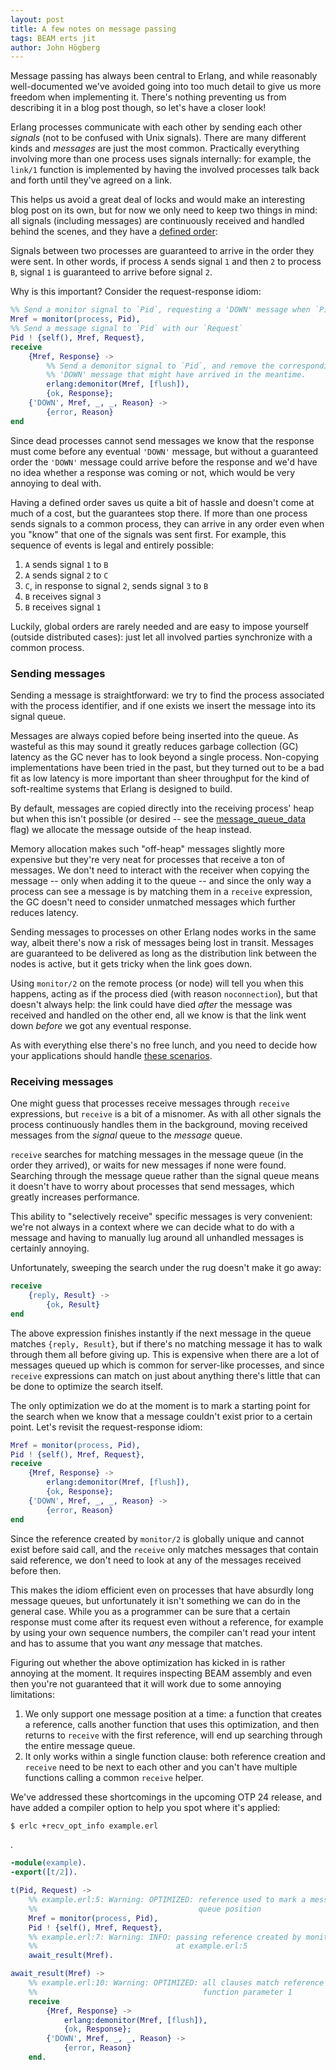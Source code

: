 ```yaml
---
layout: post
title: A few notes on message passing
tags: BEAM erts jit
author: John Högberg
---
```


Message passing has always been central to Erlang, and while reasonably
well-documented we've avoided going into too much detail to give us more
freedom when implementing it. There's nothing preventing us from describing it
in a blog post though, so let's have a closer look!

Erlang processes communicate with each other by sending each other _signals_
(not to be confused with Unix signals). There are many different kinds and
_messages_ are just the most common. Practically everything involving more than
one process uses signals internally: for example, the `link/1` function is
implemented by having the involved processes talk back and forth until they've
agreed on a link.

This helps us avoid a great deal of locks and would make an interesting blog
post on its own, but for now we only need to keep two things in mind: all
signals (including messages) are continuously received and handled behind the
scenes, and they have a [defined order]:

Signals between two processes are guaranteed to arrive in the order they were
sent. In other words, if process `A` sends signal `1` and then `2` to process
`B`, signal `1` is guaranteed to arrive before signal `2`.

Why is this important? Consider the request-response idiom:

```erlang
%% Send a monitor signal to `Pid`, requesting a 'DOWN' message when `Pid` dies.
Mref = monitor(process, Pid),
%% Send a message signal to `Pid` with our `Request`
Pid ! {self(), Mref, Request},
receive
    {Mref, Response} ->
        %% Send a demonitor signal to `Pid`, and remove the corresponding
        %% 'DOWN' message that might have arrived in the meantime.
        erlang:demonitor(Mref, [flush]),
        {ok, Response};
    {'DOWN', Mref, _, _, Reason} ->
        {error, Reason}
end
```

Since dead processes cannot send messages we know that the response must come
before any eventual `'DOWN'` message, but without a guaranteed order the
`'DOWN'` message could arrive before the response and we'd have no idea whether
a response was coming or not, which would be very annoying to deal with.

Having a defined order saves us quite a bit of hassle and doesn't come at much
of a cost, but the guarantees stop there. If more than one process sends
signals to a common process, they can arrive in any order even when you "know"
that one of the signals was sent first. For example, this sequence of events
is legal and entirely possible:

1. `A` sends signal `1` to `B`
1. `A` sends signal `2` to `C`
1. `C`, in response to signal `2`, sends signal `3` to `B`
1. `B` receives signal `3`
1. `B` receives signal `1`

Luckily, global orders are rarely needed and are easy to impose yourself
(outside distributed cases): just let all involved parties synchronize with a
common process.

### Sending messages

Sending a message is straightforward: we try to find the process associated
with the process identifier, and if one exists we insert the message into its
signal queue.

Messages are always copied before being inserted into the queue. As wasteful as
this may sound it greatly reduces garbage collection (GC) latency as the GC
never has to look beyond a single process. Non-copying implementations have
been tried in the past, but they turned out to be a bad fit as low latency is
more important than sheer throughput for the kind of soft-realtime systems that
Erlang is designed to build.

By default, messages are copied directly into the receiving process' heap but
when this isn't possible (or desired -- see the [message_queue_data] flag) we
allocate the message outside of the heap instead.

Memory allocation makes such "off-heap" messages slightly more expensive but
they're very neat for processes that receive a ton of messages. We don't need
to interact with the receiver when copying the message -- only when adding it
to the queue -- and since the only way a process can see a message is by
matching them in a `receive` expression, the GC doesn't need to consider
unmatched messages which further reduces latency.

Sending messages to processes on other Erlang nodes works in the same way,
albeit there's now a risk of messages being lost in transit. Messages are
guaranteed to be delivered as long as the distribution link between the nodes
is active, but it gets tricky when the link goes down.

Using `monitor/2` on the remote process (or node) will tell you when this
happens, acting as if the process died (with reason `noconnection`), but that
doesn't always help: the link could have died _after_ the message was received
and handled on the other end, all we know is that the link went down _before_
we got any eventual response.

As with everything else there's no free lunch, and you need to decide how your
applications should handle [these scenarios].

### Receiving messages

One might guess that processes receive messages through `receive` expressions,
but `receive` is a bit of a misnomer. As with all other signals the process
continuously handles them in the background, moving received messages from the
_signal_ queue to the _message_ queue.

`receive` searches for matching messages in the message queue (in the order
they arrived), or waits for new messages if none were found. Searching through
the message queue rather than the signal queue means it doesn't have to worry
about processes that send messages, which greatly increases performance.

This ability to "selectively receive" specific messages is very convenient:
we're not always in a context where we can decide what to do with a message and
having to manually lug around all unhandled messages is certainly annoying.

Unfortunately, sweeping the search under the rug doesn't make it go away:

```erlang
receive
    {reply, Result} ->
        {ok, Result}
end
```

The above expression finishes instantly if the next message in the queue
matches `{reply, Result}`, but if there's no matching message it has to walk
through them all before giving up. This is expensive when there are a lot of
messages queued up which is common for server-like processes, and since
`receive` expressions can match on just about anything there's little that can
be done to optimize the search itself.

The only optimization we do at the moment is to mark a starting point for the
search when we know that a message couldn't exist prior to a certain point.
Let's revisit the request-response idiom:

```erlang
Mref = monitor(process, Pid),
Pid ! {self(), Mref, Request},
receive
    {Mref, Response} ->
        erlang:demonitor(Mref, [flush]),
        {ok, Response};
    {'DOWN', Mref, _, _, Reason} ->
        {error, Reason}
end
```

Since the reference created by `monitor/2` is globally unique and cannot exist
before said call, and the `receive` only matches messages that contain said
reference, we don't need to look at any of the messages received before then.

This makes the idiom efficient even on processes that have absurdly long
message queues, but unfortunately it isn't something we can do in the general
case. While you as a programmer can be sure that a certain response must come
after its request even without a reference, for example by using your own
sequence numbers, the compiler can't read your intent and has to assume that
you want _any_ message that matches.

Figuring out whether the above optimization has kicked in is rather annoying at
the moment. It requires inspecting BEAM assembly and even then you're not
guaranteed that it will work due to some annoying limitations:

1. We only support one message position at a time: a function that creates a
   reference, calls another function that uses this optimization, and then
   returns to `receive` with the first reference, will end up searching through
   the entire message queue.
1. It only works within a single function clause: both reference creation and
   `receive` need to be next to each other and you can't have multiple
   functions calling a common `receive` helper.

We've addressed these shortcomings in the upcoming OTP 24 release, and have
added a compiler option to help you spot where it's applied:

```sh
$ erlc +recv_opt_info example.erl
```
.
```erlang
-module(example).
-export([t/2]).

t(Pid, Request) ->
    %% example.erl:5: Warning: OPTIMIZED: reference used to mark a message
    %%                                    queue position
    Mref = monitor(process, Pid),
    Pid ! {self(), Mref, Request},
    %% example.erl:7: Warning: INFO: passing reference created by monitor/2
    %%                               at example.erl:5
    await_result(Mref).

await_result(Mref) ->
    %% example.erl:10: Warning: OPTIMIZED: all clauses match reference in
    %%                                     function parameter 1
    receive
        {Mref, Response} ->
            erlang:demonitor(Mref, [flush]),
            {ok, Response};
        {'DOWN', Mref, _, _, Reason} ->
            {error, Reason}
    end.
```

[defined order]: https://erlang.org/doc/apps/erts/communication.html#passing-of-signals
[message_queue_data]: https://erlang.org/doc/man/erlang.html#process_flag_message_queue_data
[these scenarios]: https://en.wikipedia.org/wiki/Network_partition
